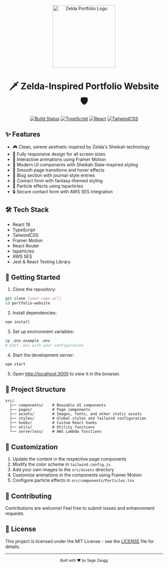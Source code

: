 <div align="center">
  <img src="public/logo.svg" alt="Zelda Portfolio Logo" width="200" />
  
  # 🗡️ Zelda-Inspired Portfolio Website 🛡️
  
  [![Build Status](https://github.com/sagezaugg/sagezaugg.com/actions/workflows/deploy.yml/badge.svg)](https://github.com/sagezaugg/sagezaugg.com/actions)
  [![TypeScript](https://img.shields.io/badge/TypeScript-007ACC?style=flat&logo=typescript&logoColor=white)](https://www.typescriptlang.org/)
  [![React](https://img.shields.io/badge/React-20232A?style=flat&logo=react&logoColor=61DAFB)](https://reactjs.org/)
  [![TailwindCSS](https://img.shields.io/badge/Tailwind_CSS-38B2AC?style=flat&logo=tailwind-css&logoColor=white)](https://tailwindcss.com/)
</div>

## ✨ Features

- 🎮 Clean, serene aesthetic inspired by Zelda's Sheikah technology
- 📱 Fully responsive design for all screen sizes
- 🎨 Interactive animations using Framer Motion
- 💫 Modern UI components with Sheikah Slate-inspired styling
- 🌊 Smooth page transitions and hover effects
- 📝 Blog section with journal-style entries
- 📧 Contact form with fantasy-themed styling
- 🎯 Particle effects using tsparticles
- 🔒 Secure contact form with AWS SES integration

## 🛠️ Tech Stack

- React 18
- TypeScript
- TailwindCSS
- Framer Motion
- React Router
- tsparticles
- AWS SES
- Jest & React Testing Library

## 🚀 Getting Started

1. Clone the repository:

```bash
git clone [your-repo-url]
cd portfolio-website
```

2. Install dependencies:

```bash
npm install
```

3. Set up environment variables:

```bash
cp .env.example .env
# Edit .env with your configuration
```

4. Start the development server:

```bash
npm start
```

5. Open [http://localhost:3000](http://localhost:3000) to view it in the browser.

## 📁 Project Structure

```
src/
  ├── components/    # Reusable UI components
  ├── pages/         # Page components
  ├── assets/        # Images, fonts, and other static assets
  ├── styles/        # Global styles and Tailwind configuration
  ├── hooks/         # Custom React hooks
  ├── utils/         # Utility functions
  └── serverless/    # AWS Lambda functions
```

## 🎨 Customization

1. Update the content in the respective page components
2. Modify the color scheme in `tailwind.config.js`
3. Add your own images to the `src/assets` directory
4. Customize animations in the components using Framer Motion
5. Configure particle effects in `src/components/Particles.tsx`

## 🤝 Contributing

Contributions are welcome! Feel free to submit issues and enhancement requests.

## 📄 License

This project is licensed under the MIT License - see the [LICENSE](LICENSE) file for details.

---

<div align="center">
  <sub>Built with ❤️ by Sage Zaugg</sub>
</div>
